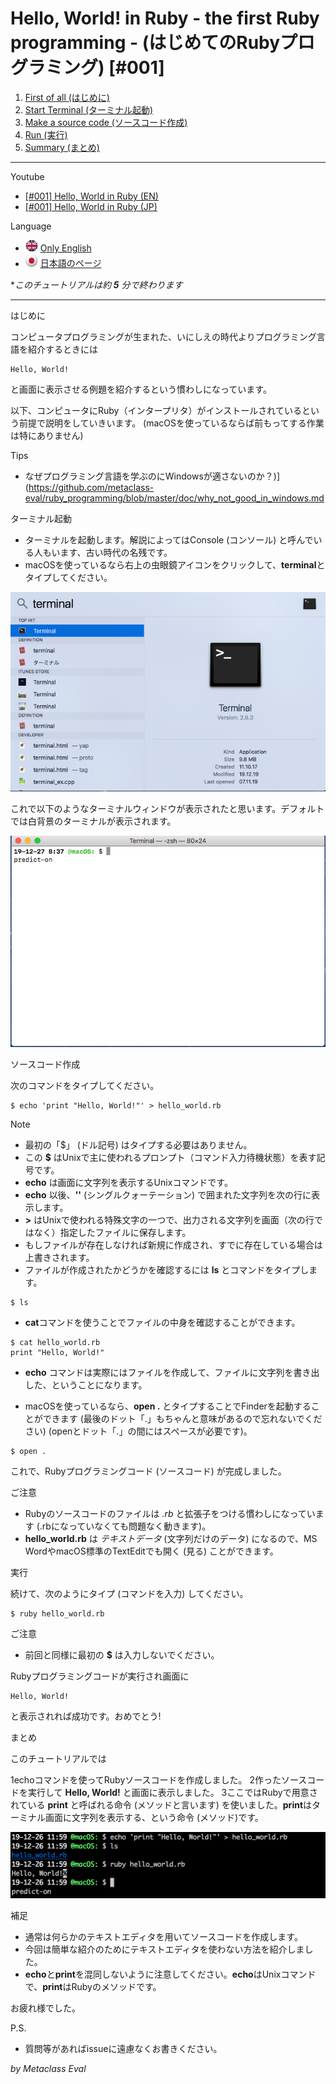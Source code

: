 

# Hello, World! in Ruby - the first Ruby programming - (はじめてのRubyプログラミング) [#001]

1. [First of all (はじめに)](#1-first-of-all-%E3%81%AF%E3%81%98%E3%82%81%E3%81%AB)
2. [Start Terminal (ターミナル起動)](#2-start-terminal-%E3%82%BF%E3%83%BC%E3%83%9F%E3%83%8A%E3%83%AB%E8%B5%B7%E5%8B%95)
3. [Make a source code (ソースコード作成)](#3-make-a-source-code-%E3%82%BD%E3%83%BC%E3%82%B9%E3%82%B3%E3%83%BC%E3%83%89%E4%BD%9C%E6%88%90)
4. [Run (実行)](#4-run-%E5%AE%9F%E8%A1%8C)
5. [Summary (まとめ)](#5-summary-%E3%81%BE%E3%81%A8%E3%82%81)

----

Youtube
* [[#001] Hello, World in Ruby (EN)](https://youtu.be/so284ttykM4)
* [[#001] Hello, World in Ruby (JP)](https://youtu.be/nHY1uPXSCfU)

Language
* <img src="https://raw.githubusercontent.com/metaclass-eval/ruby_programming/master/png/en.png" width="20"> [Only English](https://github.com/metaclass-eval/ruby_programming/blob/master/doc/en/hello_world_001_en.md)
* <img src="https://raw.githubusercontent.com/metaclass-eval/ruby_programming/master/png/jp.png" width="20"> [日本語のページ](https://github.com/metaclass-eval/ruby_programming/blob/master/doc/jp/hello_world_001_jp.md)

**このチュートリアルは約 **5** 分で終わります*

----

はじめに

コンピュータプログラミングが生まれた、いにしえの時代よりプログラミング言語を紹介するときには

```
Hello, World!
```

と画面に表示させる例題を紹介するという慣わしになっています。

以下、コンピュータにRuby（インタープリタ）がインストールされているという前提で説明をしていきいます。 (macOSを使っているならば前もってする作業は特にありません)

Tips
* なぜプログラミング言語を学ぶのにWindowsが適さないのか？)](https://github.com/metaclass-eval/ruby_programming/blob/master/doc/why_not_good_in_windows.md

ターミナル起動

* ターミナルを起動します。解説によってはConsole (コンソール) と呼んでいる人もいます、古い時代の名残です。
* macOSを使っているなら右上の虫眼鏡アイコンをクリックして、**terminal**とタイプしてください。

![terminal](https://github.com/metaclass-eval/ruby_programming/blob/master/png/terminal.png)

これで以下のようなターミナルウィンドウが表示されたと思います。デフォルトでは白背景のターミナルが表示されます。

![terminal_default](https://github.com/metaclass-eval/ruby_programming/blob/master/png/terminal_default.png)

ソースコード作成

次のコマンドをタイプしてください。

```
$ echo 'print "Hello, World!"' > hello_world.rb
```

Note
* 最初の「$」 (ドル記号) はタイプする必要はありません。
* この **$** はUnixで主に使われるプロンプト（コマンド入力待機状態）を表す記号です。
* **echo** は画面に文字列を表示するUnixコマンドです。
* **echo** 以後、**''** (シングルクォーテーション) で囲まれた文字列を次の行に表示します。
* **>** はUnixで使われる特殊文字の一つで、出力される文字列を画面（次の行ではなく）指定したファイルに保存します。
* もしファイルが存在しなければ新規に作成され、すでに存在している場合は上書きされます。
* ファイルが作成されたかどうかを確認するには **ls** とコマンドをタイプします。

```
$ ls
```

* **cat**コマンドを使うことでファイルの中身を確認することができます。

```
$ cat hello_world.rb
print "Hello, World!"
```

* **echo** コマンドは実際にはファイルを作成して、ファイルに文字列を書き出した、ということになります。


* macOSを使っているなら、**open .** とタイプすることでFinderを起動することができます (最後のドット「.」もちゃんと意味があるので忘れないでください) (openとドット「.」の間にはスペースが必要です)。


```
$ open .
```

これで、Rubyプログラミングコード (ソースコード) が完成しました。

ご注意
* Rubyのソースコードのファイルは *.rb* と拡張子をつける慣わしになっています (.rbになっていなくても問題なく動きます)。
* **hello_world.rb** は *テキストデータ* (文字列だけのデータ) になるので、MS WordやmacOS標準のTextEditでも開く (見る) ことができます。

実行

続けて、次のようにタイプ (コマンドを入力) してください。

```
$ ruby hello_world.rb
```

ご注意
* 前回と同様に最初の **$** は入力しないでください。

Rubyプログラミングコードが実行され画面に

```
Hello, World!
```

と表示されれば成功です。おめでとう!

まとめ

このチュートリアルでは

1echoコマンドを使ってRubyソースコードを作成しました。
2作ったソースコードを実行して **Hello, World!** と画面に表示しました。
3ここではRubyで用意されている **print** と呼ばれる命令 (メソッドと言います) を使いました。**print**はターミナル画面に文字列を表示する、という命令 (メソッド)です。

![hello_world](https://github.com/metaclass-eval/ruby_programming/blob/master/png/hello_world.png)


補足
* 通常は何らかのテキストエディタを用いてソースコードを作成します。
* 今回は簡単な紹介のためにテキストエディタを使わない方法を紹介しました。
* **echo**と**print**を混同しないように注意してください。**echo**はUnixコマンドで、**print**はRubyのメソッドです。

お疲れ様でした。

P.S.
* 質問等があればissueに遠慮なくお書きください。

*by Metaclass Eval*


